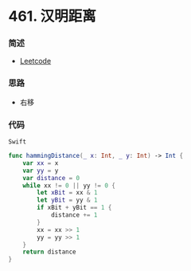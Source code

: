 # 461. 汉明距离

### 简述

- [Leetcode](https://leetcode-cn.com/problems/hamming-distance/)

### 思路

- 右移

### 代码

`Swift`

```swift
func hammingDistance(_ x: Int, _ y: Int) -> Int {
    var xx = x
    var yy = y
    var distance = 0
    while xx != 0 || yy != 0 {
        let xBit = xx & 1
        let yBit = yy & 1
        if xBit + yBit == 1 {
            distance += 1
        }
        xx = xx >> 1
        yy = yy >> 1
    }
    return distance
}

```